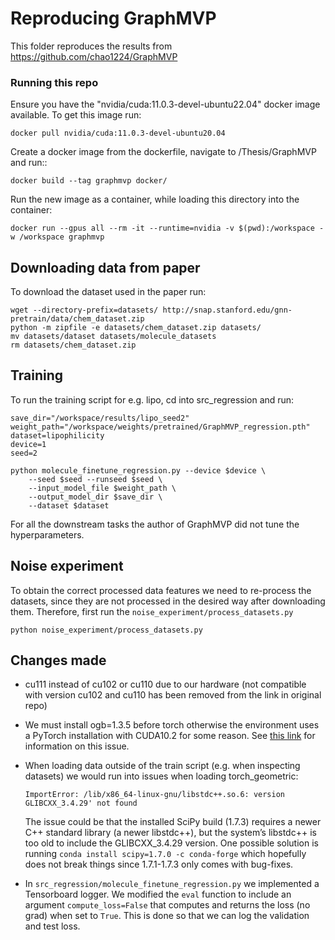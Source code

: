 # Reproducing GraphMVP
This folder reproduces the results from https://github.com/chao1224/GraphMVP

### Running this repo
Ensure you have the "nvidia/cuda:11.0.3-devel-ubuntu22.04" docker image available. To get this image run:

    docker pull nvidia/cuda:11.0.3-devel-ubuntu20.04
Create a docker image from the dockerfile, navigate to /Thesis/GraphMVP and run::
    
    docker build --tag graphmvp docker/
Run the new image as a container, while loading this directory into the container:

    docker run --gpus all --rm -it --runtime=nvidia -v $(pwd):/workspace -w /workspace graphmvp

## Downloading data from paper
To download the dataset used in the paper run:

    wget --directory-prefix=datasets/ http://snap.stanford.edu/gnn-pretrain/data/chem_dataset.zip
    python -m zipfile -e datasets/chem_dataset.zip datasets/
    mv datasets/dataset datasets/molecule_datasets
    rm datasets/chem_dataset.zip

## Training
To run the training script for e.g. lipo, cd into src_regression and run:

    save_dir="/workspace/results/lipo_seed2"
    weight_path="/workspace/weights/pretrained/GraphMVP_regression.pth"
    dataset=lipophilicity
    device=1
    seed=2

    python molecule_finetune_regression.py --device $device \
    	--seed $seed --runseed $seed \
    	--input_model_file $weight_path \
        --output_model_dir $save_dir \
        --dataset $dataset

For all the downstream tasks the author of GraphMVP did not tune the hyperparameters. 

## Noise experiment 
To obtain the correct processed data features we need to re-process the datasets, since they are not processed in the desired way after downloading them. Therefore, first run the `noise_experiment/process_datasets.py`

    python noise_experiment/process_datasets.py

## Changes made
* cu111 instead of cu102 or cu110 due to our hardware (not compatible with version cu102 and cu110 has been removed from the link in original repo)
* We must install ogb=1.3.5 before torch otherwise the environment uses a  PyTorch installation with CUDA10.2 for some reason. See [this link](https://discuss.pytorch.org/t/geforce-rtx-3090-with-cuda-capability-sm-86-is-not-compatible-with-the-current-pytorch-installation/123499) for information on this issue.
* When loading data outside of the train script (e.g. when inspecting datasets) we would run into issues when loading torch_geometric: 
    ```
    ImportError: /lib/x86_64-linux-gnu/libstdc++.so.6: version GLIBCXX_3.4.29' not found
    ```
     
    The issue could be that the installed SciPy build (1.7.3) requires a newer C++ standard library (a newer libstdc++), but the system’s libstdc++ is too old to include the GLIBCXX_3.4.29 version. One possible solution is running `conda install scipy=1.7.0 -c conda-forge` which hopefully does not break things since 1.7.1-1.7.3 only comes with bug-fixes.
* In `src_regression/molecule_finetune_regression.py` we implemented a Tensorboard logger. We modified the `eval` function to include an argument `compute_loss=False` that computes and returns the loss (no grad) when set to `True`. This is done so that we can log the validation and test loss.
